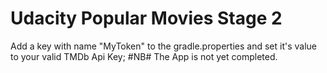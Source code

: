 # Udacity Popular Movies Stage 2 
Add a key with name "MyToken" to the gradle.properties and set it's value to your valid TMDb Api Key;
#NB# The App is not yet completed.
